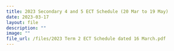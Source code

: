 ```yaml
---
title: 2023 Secondary 4 and 5 ECT Schedule (20 Mar to 19 May)
date: 2023-03-17
layout: file
description: ""
image: ""
file_url: /files/2023 Term 2 ECT Schedule dated 16 March.pdf
---
```


